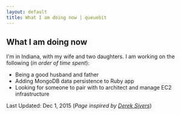 ```yaml
---
layout: default
title: What I am doing now | queuebit
---
```


## What I am doing now

I'm in Indiana, with my wife and two daughters. I am working on the following (_in order of time spent_):

* Being a good husband and father
* Adding MongoDB data persistence to Ruby app
* Looking for someone to pair with to architect and manage EC2 infrastructure

<!-- * Adding and improving quality control steps to operating process flow
* Migrating hw infrastructure to Amazon EC2
* Learning about data science and machine learning as it relates to sports analytics -->

Last Updated: Dec 1, 2015 (_Page inspired by [Derek Sivers](https://sivers.org/nowff)_)

